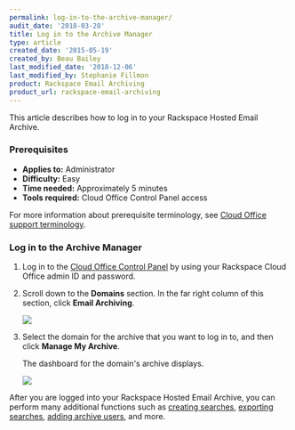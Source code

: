 ```yaml
---
permalink: log-in-to-the-archive-manager/
audit_date: '2018-03-28'
title: Log in to the Archive Manager
type: article
created_date: '2015-05-19'
created_by: Beau Bailey
last_modified_date: '2018-12-06'
last_modified_by: Stephanie Fillmon
product: Rackspace Email Archiving
product_url: rackspace-email-archiving
---
```


This article describes how to log in to your Rackspace Hosted Email Archive.

### Prerequisites

- **Applies to:** Administrator
- **Difficulty:** Easy
- **Time needed:** Approximately 5 minutes
- **Tools required:** Cloud Office Control Panel access

For more information about prerequisite terminology, see [Cloud Office support terminology](/how-to/cloud-office-support-terminology).

### Log in to the Archive Manager

1. Log in to the [Cloud Office Control Panel](https://cp.rackspace.com/) by using your Rackspace Cloud Office admin ID and password.
2. Scroll down to the **Domains** section. In the far right column of this section, click **Email Archiving**.

   <img src="log-in-to-the-archive-manager/domains_archive.png" />

3. Select the domain for the archive that you want to log in to, and then click **Manage My Archive**.

   The dashboard for the domain's archive displays.

   <img src="log-in-to-the-archive-manager/manage_archive.png" />

After you are logged into your Rackspace Hosted Email Archive, you can perform many additional functions such as [creating searches](/how-to/create-an-archive-search), [exporting searches](/how-to/export-archive-search-results-in-cloud-office), [adding archive users](/how-to/add-and-edit-archive-users-in-cloud-office), and more.
